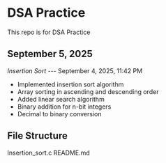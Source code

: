 # DSA Practice

This repo is for DSA Practice


## September 5, 2025

*Insertion Sort* --- September 4, 2025, 11:42 PM
- Implemented insertion sort algorithm
- Array sorting in ascending and descending order
- Added linear search algorithm  
- Binary addition for n-bit integers
- Decimal to binary conversion

## File Structure

Insertion_sort.c
README.md
